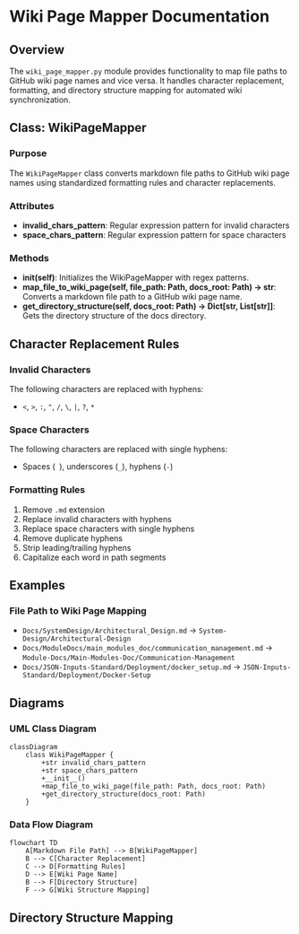# Wiki Page Mapper Documentation

## Overview
The `wiki_page_mapper.py` module provides functionality to map file paths to GitHub wiki page names and vice versa. It handles character replacement, formatting, and directory structure mapping for automated wiki synchronization.

## Class: WikiPageMapper
### Purpose
The `WikiPageMapper` class converts markdown file paths to GitHub wiki page names using standardized formatting rules and character replacements.

### Attributes
- **invalid_chars_pattern**: Regular expression pattern for invalid characters
- **space_chars_pattern**: Regular expression pattern for space characters

### Methods
- **__init__(self)**: Initializes the WikiPageMapper with regex patterns.
- **map_file_to_wiki_page(self, file_path: Path, docs_root: Path) -> str**: Converts a markdown file path to a GitHub wiki page name.
- **get_directory_structure(self, docs_root: Path) -> Dict[str, List[str]]**: Gets the directory structure of the docs directory.

## Character Replacement Rules
### Invalid Characters
The following characters are replaced with hyphens:
- `<`, `>`, `:`, `"`, `/`, `\`, `|`, `?`, `*`

### Space Characters
The following characters are replaced with single hyphens:
- Spaces (` `), underscores (`_`), hyphens (`-`)

### Formatting Rules
1. Remove `.md` extension
2. Replace invalid characters with hyphens
3. Replace space characters with single hyphens
4. Remove duplicate hyphens
5. Strip leading/trailing hyphens
6. Capitalize each word in path segments

## Examples
### File Path to Wiki Page Mapping
- `Docs/SystemDesign/Architectural_Design.md` → `System-Design/Architectural-Design`
- `Docs/ModuleDocs/main_modules_doc/communication_management.md` → `Module-Docs/Main-Modules-Doc/Communication-Management`
- `Docs/JSON-Inputs-Standard/Deployment/docker_setup.md` → `JSON-Inputs-Standard/Deployment/Docker-Setup`

## Diagrams
### UML Class Diagram
```mermaid
classDiagram
    class WikiPageMapper {
        +str invalid_chars_pattern
        +str space_chars_pattern
        +__init__()
        +map_file_to_wiki_page(file_path: Path, docs_root: Path)
        +get_directory_structure(docs_root: Path)
    }
```

### Data Flow Diagram
```mermaid
flowchart TD
    A[Markdown File Path] --> B[WikiPageMapper]
    B --> C[Character Replacement]
    C --> D[Formatting Rules]
    D --> E[Wiki Page Name]
    B --> F[Directory Structure]
    F --> G[Wiki Structure Mapping]
```

## Directory Structure Mapping
